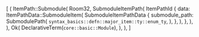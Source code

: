 [
    (
        ItemPath::Submodule(
            Room32,
            SubmoduleItemPath(
                ItemPathId {
                    data: ItemPathData::SubmoduleItem(
                        SubmoduleItemPathData {
                            submodule_path: SubmodulePath(
                                `syntax_basics::defn::major_item::ty::enum_ty`,
                            ),
                        },
                    ),
                },
            ),
        ),
        Ok(
            DeclarativeTerm(`core::basic::Module`),
        ),
    ),
]